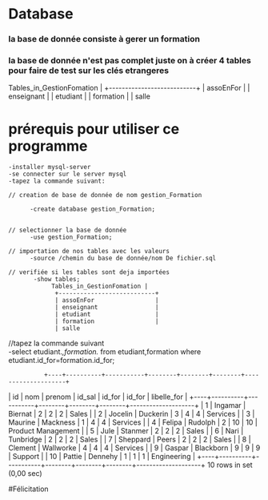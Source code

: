 # Database

### la base de donnée consiste à gerer un formation 

### la base de donnée n'est pas complet juste on à créer 4 tables pour faire de test sur les clés etrangeres
Tables_in_GestionFomation |
+---------------------------+
| assoEnFor                 |
| enseignant                |
| etudiant                  |
| formation                 |
| salle   

# prérequis pour utiliser ce programme 
    -installer mysql-server
    -se connecter sur le server mysql
    -tapez la commande suivant:
    
    // creation de base de donnée de nom gestion_Formation
    
          -create database gestion_Formation;
          
              
    // selectionner la base de donnée 
          -use gestion_Formation;
          
    // importation de nos tables avec les valeurs
          -source /chemin du base de donnée/nom De fichier.sql
          
    // verifiée si les tables sont deja importées
           -show tables;
                Tables_in_GestionFomation |
                 +---------------------------+
                 | assoEnFor                 |
                 | enseignant                |
                 | etudiant                  |
                 | formation                 |
                 | salle  
            
  //tapez la commande suivant     
 -select etudiant.*,formation.* from etudiant,formation where etudiant.id_for=formation.id_for;
              
              +----+----------+-----------+--------+--------+--------+--------------------+
| id | nom      | prenom    | id_sal | id_for | id_for | libelle_for        |
+----+----------+-----------+--------+--------+--------+--------------------+
|  1 | Ingamar  | Biernat   |      2 |      2 |      2 | Sales              |
|  2 | Jocelin  | Duckerin  |      3 |      4 |      4 | Services           |
|  3 | Maurine  | Mackness  |      1 |      4 |      4 | Services           |
|  4 | Felipa   | Rudolph   |      2 |     10 |     10 | Product Management |
|  5 | Jule     | Stanmer   |      2 |      2 |      2 | Sales              |
|  6 | Nari     | Tunbridge |      2 |      2 |      2 | Sales              |
|  7 | Sheppard | Peers     |      2 |      2 |      2 | Sales              |
|  8 | Clement  | Wallworke |      4 |      4 |      4 | Services           |
|  9 | Gaspar   | Blackborn |      9 |      9 |      9 | Support            |
| 10 | Pattie   | Dennehy   |      1 |      1 |      1 | Engineering        |
+----+----------+-----------+--------+--------+--------+--------------------+
10 rows in set (0,00 sec)



#Félicitation

     
     
     
